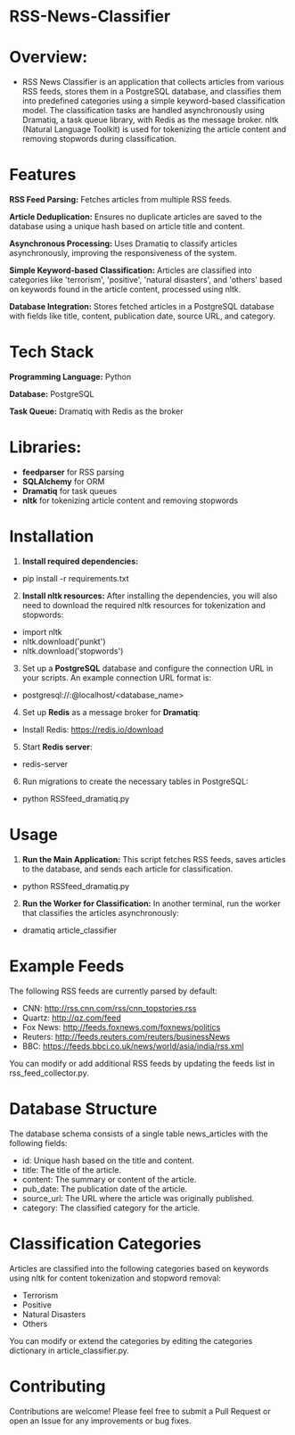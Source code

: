 # RSS-News-Classifier

# Overview:
- RSS News Classifier is an application that collects articles from various RSS feeds, stores them in a PostgreSQL database, and classifies them into predefined categories using a simple keyword-based classification model. The classification tasks are handled asynchronously using Dramatiq, a task queue library, with Redis as the message broker. nltk (Natural Language Toolkit) is used for tokenizing the article content and removing stopwords during classification.

# Features
**RSS Feed Parsing:** Fetches articles from multiple RSS feeds.

**Article Deduplication:** Ensures no duplicate articles are saved to the database using a unique hash based on article title and content.

**Asynchronous Processing:** Uses Dramatiq to classify articles asynchronously, improving the responsiveness of the system.

**Simple Keyword-based Classification:** Articles are classified into categories like 'terrorism', 'positive', 'natural disasters', and 'others' based on keywords found in the article content, processed using nltk.

**Database Integration:** Stores fetched articles in a PostgreSQL database with fields like title, content, publication date, source URL, and category.

# Tech Stack
**Programming Language:** Python

**Database:** PostgreSQL

**Task Queue:** Dramatiq with Redis as the broker

# Libraries:
- **feedparser** for RSS parsing
- **SQLAlchemy** for ORM
- **Dramatiq** for task queues
- **nltk** for tokenizing article content and removing stopwords

# Installation

1. **Install required dependencies:**
- pip install -r requirements.txt
2. **Install nltk resources:** After installing the dependencies, you will also need to download the required nltk resources for tokenization and stopwords:
- import nltk
- nltk.download('punkt')
-  nltk.download('stopwords')
3. Set up a **PostgreSQL** database and configure the connection URL in your scripts. An example connection URL format is:
- postgresql://<username>:<password>@localhost/<database_name>
4. Set up **Redis** as a message broker for **Dramatiq**:
- Install Redis: https://redis.io/download
5. Start **Redis server**:
- redis-server
6. Run migrations to create the necessary tables in PostgreSQL:
- python RSSfeed_dramatiq.py

# Usage
1. **Run the Main Application:** This script fetches RSS feeds, saves articles to the database, and sends each article for classification.
- python RSSfeed_dramatiq.py
2. **Run the Worker for Classification:** In another terminal, run the worker that classifies the articles asynchronously:
- dramatiq article_classifier

# Example Feeds
The following RSS feeds are currently parsed by default:

- CNN: http://rss.cnn.com/rss/cnn_topstories.rss
- Quartz: http://qz.com/feed
- Fox News: http://feeds.foxnews.com/foxnews/politics
- Reuters: http://feeds.reuters.com/reuters/businessNews
- BBC: https://feeds.bbci.co.uk/news/world/asia/india/rss.xml

You can modify or add additional RSS feeds by updating the feeds list in rss_feed_collector.py.

# Database Structure
The database schema consists of a single table news_articles with the following fields:

- id: Unique hash based on the title and content.
- title: The title of the article.
- content: The summary or content of the article.
- pub_date: The publication date of the article.
- source_url: The URL where the article was originally published.
- category: The classified category for the article.

# Classification Categories
Articles are classified into the following categories based on keywords using nltk for content tokenization and stopword removal:

- Terrorism
- Positive
- Natural Disasters
- Others

You can modify or extend the categories by editing the categories dictionary in article_classifier.py.

# Contributing
Contributions are welcome! Please feel free to submit a Pull Request or open an Issue for any improvements or bug fixes.
